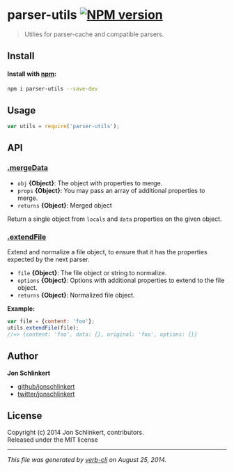 # parser-utils [![NPM version](https://badge.fury.io/js/parser-utils.svg)](http://badge.fury.io/js/parser-utils)


> Utilies for parser-cache and compatible parsers.

## Install
#### Install with [npm](npmjs.org):

```bash
npm i parser-utils --save-dev
```

## Usage

```js
var utils = require('parser-utils');
```

## API
### [.mergeData](index.js#L38)

* `obj` **{Object}**: The object with properties to merge.    
* `props` **{Object}**: You may pass an array of additional properties to merge.    
* `returns` **{Object}**: Merged object  

Return a single  object from `locals` and `data`
properties on the given object.

### [.extendFile](index.js#L63)

Extend and normalize a file object, to ensure that it has the properties expected by the next parser.

* `file` **{Object}**: The file object or string to normalize.    
* `options` **{Object}**: Options with additional properties to extend to the file object.    
* `returns` **{Object}**: Normalized file object.  

**Example:**

```js
var file = {content: 'foo'};
utils.extendFile(file);
//=> {content: 'foo', data: {}, original: 'foo', options: {}}
```

## Author

**Jon Schlinkert**
 
+ [github/jonschlinkert](https://github.com/jonschlinkert)
+ [twitter/jonschlinkert](http://twitter.com/jonschlinkert) 

## License
Copyright (c) 2014 Jon Schlinkert, contributors.  
Released under the MIT license

***

_This file was generated by [verb-cli](https://github.com/assemble/verb-cli) on August 25, 2014._